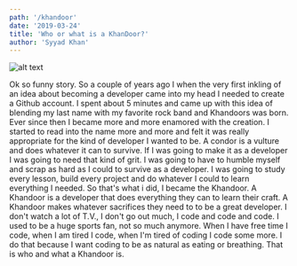 ```yaml
---
path: '/khandoor'
date: '2019-03-24'
title: 'Who or what is a KhanDoor?'
author: 'Syyad Khan'
---
```


![alt text](https://res.cloudinary.com/khandoors/image/upload/v1552151146/nlypmlu0uqdqplwtgqzd.jpg 'Logo Title Text 1')

Ok so funny story. So a couple of years ago I when the very first inkling of an idea about becoming a developer came into my head I needed to create a Github account. I spent about 5 minutes and came up with this idea of blending my last name with my favorite rock band and Khandoors was born. Ever since then I became more and more enamored with the creation. I started to read into the name more and more and felt it was really appropriate for the kind of developer I wanted to be. A condor is a vulture and does whatever it can to survive. If I was going to make it as a developer I was going to need that kind of grit. I was going to have to humble myself and scrap as hard as I could to survive as a developer. I was going to study every lesson, build every project and do whatever I could to learn everything I needed. So that's what i did, I became the Khandoor. A Khandoor is a developer that does everything they can to learn their craft. A Khandoor makes whatever sacrifices they need to to be a great developer. I don't watch a lot of T.V., I don't go out much, I code and code and code. I used to be a huge sports fan, not so much anymore. When I have free time I code, when I am tired I code, when I'm tired of coding I code some more. I do that because I want coding to be as natural as eating or breathing. That is who and what a Khandoor is.
